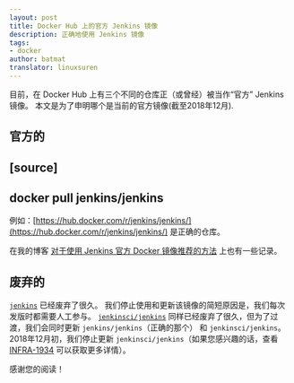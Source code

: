 ```yaml
---
layout: post
title: Docker Hub 上的官方 Jenkins 镜像
description: 正确地使用 Jenkins 镜像
tags:
- docker
author: batmat
translator: linuxsuren
---
```


目前，在 Docker Hub 上有三个不同的仓库正（或曾经）被当作“官方” Jenkins 镜像。
本文是为了申明哪个是当前的官方镜像(截至2018年12月).

## 官方的

[source]
----
docker pull jenkins/jenkins
----

例如：[https://hub.docker.com/r/jenkins/jenkins/](https://hub.docker.com/r/jenkins/jenkins/) 是正确的仓库。

在我的博客
[对于使用 Jenkins 官方 Docker 镜像推荐的方法](https://batmat.net/2018/09/07/how-to-run-and-upgrade-jenkins-using-the-official-docker-image/)
上也有一些记录。

## 废弃的

[`jenkins`](https://hub.docker.com/_/jenkins/)
已经废弃了很久。
我们停止使用和更新该镜像的简短原因是，我们每次发版时都需要人工参与。
[`jenkinsci/jenkins`](https://hub.docker.com/r/jenkinsci/jenkins)
同样已经废弃了很久，但为了过渡，我们会同时更新 `jenkins/jenkins`（正确的那个） 和 `jenkinsci/jenkins`。
2018年12月初，我们停止更新 `jenkinsci/jenkins`（如果您感兴趣的话，查看 [INFRA-1934](https://issues.jenkins-ci.org/browse/INFRA-1934) 可以获取更多详情）。

感谢您的阅读！